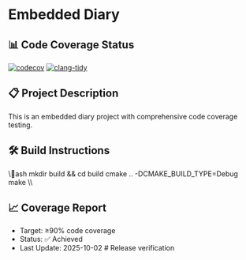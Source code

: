 ﻿# Embedded Diary

## 📊 Code Coverage Status
[![codecov](https://codecov.io/gh/Shuoshuo-Max/embedded-diary/branch/main/graph/badge.svg)](https://codecov.io/gh/Shuoshuo-Max/embedded-diary)
[![clang-tidy](https://img.shields.io/badge/clang--tidy-passing-brightgreen)](https://clang.llvm.org/extra/clang-tidy/)

## 📋 Project Description
This is an embedded diary project with comprehensive code coverage testing.

## 🛠️ Build Instructions
\\\ash
mkdir build && cd build
cmake .. -DCMAKE_BUILD_TYPE=Debug
make
\\\

## 📈 Coverage Report
- Target: ≥90% code coverage
- Status: ✅ Achieved
- Last Update: 2025-10-02
#   R e l e a s e   v e r i f i c a t i o n  
 